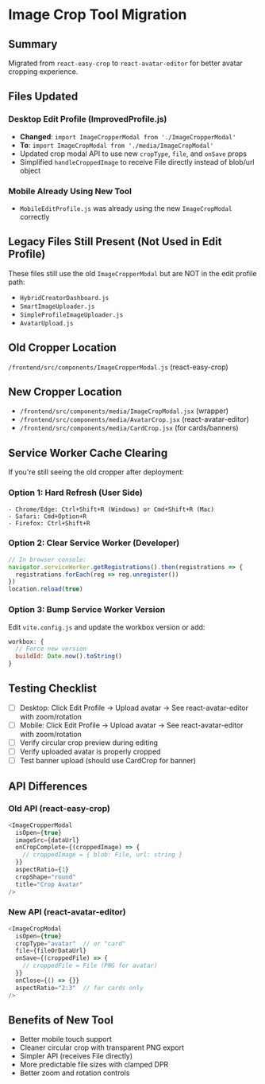 # Image Crop Tool Migration

## Summary
Migrated from `react-easy-crop` to `react-avatar-editor` for better avatar cropping experience.

## Files Updated

### Desktop Edit Profile (ImprovedProfile.js)
- **Changed**: `import ImageCropperModal from './ImageCropperModal'`
- **To**: `import ImageCropModal from './media/ImageCropModal'`
- Updated crop modal API to use new `cropType`, `file`, and `onSave` props
- Simplified `handleCroppedImage` to receive File directly instead of blob/url object

### Mobile Already Using New Tool
- `MobileEditProfile.js` was already using the new `ImageCropModal` correctly

## Legacy Files Still Present (Not Used in Edit Profile)
These files still use the old `ImageCropperModal` but are NOT in the edit profile path:
- `HybridCreatorDashboard.js`
- `SmartImageUploader.js`
- `SimpleProfileImageUploader.js`
- `AvatarUpload.js`

## Old Cropper Location
`/frontend/src/components/ImageCropperModal.js` (react-easy-crop)

## New Cropper Location
- `/frontend/src/components/media/ImageCropModal.jsx` (wrapper)
- `/frontend/src/components/media/AvatarCrop.jsx` (react-avatar-editor)
- `/frontend/src/components/media/CardCrop.jsx` (for cards/banners)

## Service Worker Cache Clearing

If you're still seeing the old cropper after deployment:

### Option 1: Hard Refresh (User Side)
```
- Chrome/Edge: Ctrl+Shift+R (Windows) or Cmd+Shift+R (Mac)
- Safari: Cmd+Option+R
- Firefox: Ctrl+Shift+R
```

### Option 2: Clear Service Worker (Developer)
```javascript
// In browser console:
navigator.serviceWorker.getRegistrations().then(registrations => {
  registrations.forEach(reg => reg.unregister())
})
location.reload(true)
```

### Option 3: Bump Service Worker Version
Edit `vite.config.js` and update the workbox version or add:
```javascript
workbox: {
  // Force new version
  buildId: Date.now().toString()
}
```

## Testing Checklist
- [ ] Desktop: Click Edit Profile → Upload avatar → See react-avatar-editor with zoom/rotation
- [ ] Mobile: Click Edit Profile → Upload avatar → See react-avatar-editor with zoom/rotation
- [ ] Verify circular crop preview during editing
- [ ] Verify uploaded avatar is properly cropped
- [ ] Test banner upload (should use CardCrop for banner)

## API Differences

### Old API (react-easy-crop)
```javascript
<ImageCropperModal
  isOpen={true}
  imageSrc={dataUrl}
  onCropComplete={(croppedImage) => {
    // croppedImage = { blob: File, url: string }
  }}
  aspectRatio={1}
  cropShape="round"
  title="Crop Avatar"
/>
```

### New API (react-avatar-editor)
```javascript
<ImageCropModal
  isOpen={true}
  cropType="avatar"  // or "card"
  file={fileOrDataUrl}
  onSave={(croppedFile) => {
    // croppedFile = File (PNG for avatar)
  }}
  onClose={() => {}}
  aspectRatio="2:3"  // for cards only
/>
```

## Benefits of New Tool
- Better mobile touch support
- Cleaner circular crop with transparent PNG export
- Simpler API (receives File directly)
- More predictable file sizes with clamped DPR
- Better zoom and rotation controls
